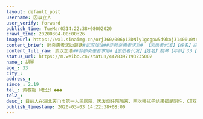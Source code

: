 ```yaml
---
layout: default_post
username: 因事立人
user_verify: forward
publish_time: TueMar0314:22:38+08002020
crawl_time: 20200304-00:00:26
imageurl: https://wx1.sinaimg.cn/orj360/006p12DNly1gcgpw5d9koj31400u0ted.jpg,https://wx1.sinaimg.cn/orj360/006p12DNly1gcgpw64phfj31400u0ahf.jpg,https://wx1.sinaimg.cn/orj360/006p12DNly1gcgpw6v26oj31400u0afg.jpg,https://wx2.sinaimg.cn/orj360/006p12DNly1gcgpw7a12dj31400u0dit.jpg
content_brief: 肺炎患者求助超话#武汉加油##非肺炎患者求助# 【志愿者代发】【姓名】胡琴【年龄】33【所在城市、社区】湖北天门市第一人民医院【患病时间】2.19【联系方式】黄春能（老公）●●●【其他紧急联系人】【病情描述】目前人在湖北天门市第一人民医院，因发烧住院隔离，两次咽拭子结果都是 ...全文
content_full_raw: 武汉加油##非肺炎患者求助#【志愿者代发】【姓名】胡琴【年龄】33【所在城市、社区】湖北天门市第一人民医院【患病时间】2.19【联系方式】黄春能（老公）●●●【其他紧急联系人】【病情描述】目前人在湖北天门市第一人民医院，因发烧住院隔离，两次咽拭子结果都是阴性，CT双肺正常，血小板值过低，确诊急性白血病，因医院条件有限，需要转武汉三甲医院。由于疫情联系医院均无法接收，没办法只能向微博求助，希望大家能帮帮她【主要诉求】病人已排除肺炎，目前所在的天门医院条件有限，无法检测病因，急需转至武汉三甲医院。
status_url: https://m.weibo.cn/status/4478397193235002
name_: 胡琴
age_: 33
city_: 
address_: 
since_: 2.19
tel_: 黄春能（老公）●●●
tel2_: 
desc_: 目前人在湖北天门市第一人民医院，因发烧住院隔离，两次咽拭子结果都是阴性，CT双肺正常，血小板值过低，确诊急性白血病，因医院条件有限，需要转武汉三甲医院。由于疫情联系医院均无法接收，没办法只能向微博求助，希望大家能帮帮她
publish_timestamp: 2020-03-03 14:22:38+08:00
---
```

